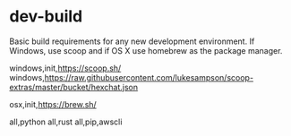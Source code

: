 # dev-build
Basic build requirements for any new development environment. If Windows, use scoop and if OS X use homebrew as the package manager.

windows,init,https://scoop.sh/
windows,https://raw.githubusercontent.com/lukesampson/scoop-extras/master/bucket/hexchat.json

osx,init,https://brew.sh/

all,python
all,rust
all,pip,awscli



